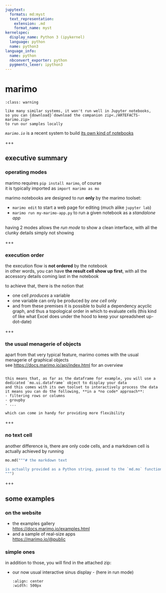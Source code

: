 ```yaml
---
jupytext:
  formats: md:myst
  text_representation:
    extension: .md
    format_name: myst
kernelspec:
  display_name: Python 3 (ipykernel)
  language: python
  name: python3
language_info:
  name: python
  nbconvert_exporter: python
  pygments_lexer: ipython3
---
```


# marimo

```{admonition} download the zip
:class: warning

like many similar systems, it won't run well in Jupyter notebooks,
so you can {download}`download the companion zip<./ARTEFACTS-marimo.zip>` 
to run our samples locally
```

*`marimo.io`* is a recent system to build [its own kind of notebooks](https://docs.marimo.io/index.html)

+++

## executive summary

### operating modes

marimo requires `pip install marimo`, of course  
it is typically imported as `import marimo as mo`

marimo notebooks are designed to run **only** by the marimo toolset:
- `marimo edit` to start a web page for editing (much alike `jupyter lab`)
- `marimo run my-marimo-app.py` to run a given notebook as a *standalone app*

having 2 modes allows the *run mode* to show a clean interface, with all the clunky details simply not showing

+++

### execution order

the execution flow is **not ordered** by the notebook  
in other words, you can have **the result cell show up first**, with all the accessory details coming last in the notebook

to achieve that, there is the notion that
- one cell *produces* a variable
- one variable can only be produced by *one cell* only
- and from these premises it is possible to build a dependency acyclic graph, and thus a topological order in which to evaluate cells
(this kind of like what Excel does under the hood to keep your spreadsheet up-dot-date)

+++

### the usual menagerie of objects

apart from that very typical feature, marimo comes with the usual menagerie of graphical objects  
see <https://docs.marimo.io/api/index.html> for an overview

````{admonition} notes

this means that, as far as the dataframe for example, you will use a dedicated `mo.ui.dataframe` object to display your data  
and this comes with its own toolset to interactively process the data  
it means you can do the following, **in a *no code* approach**:
- filtering rows or columns
- groupby
- ...

which can come in handy for providing more flexibility
````

+++

### no text cell

another difference is, there are only code cells, and a markdown cell is actually achieved by running
```python
mo.md("""# the markdown text

is actually provided as a Python string, passed to the `md.mo` function
""")
```

+++

## some examples

### on the website

- the examples gallery  
  <https://docs.marimo.io/examples.html>
- and a sample of real-size apps  
  <https://marimo.io/@public>

### simple ones

in addition to those, you will find in the attached zip:

- our now usual interactive sinus display - (here in run mode)

  ```{image} media/sinus.png
  :align: center
  :width: 500px
  ```

